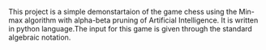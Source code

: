 
This project is a simple demonstartaion of the game chess using the Min-max algorithm with alpha-beta pruning of Artificial Intelligence. It is written in python language.The input for this game is given through the standard algebraic notation.
